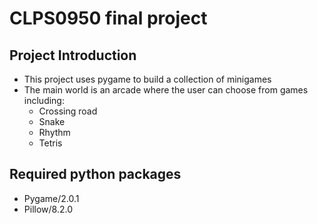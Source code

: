 # CLPS0950 final project

## Project Introduction
* This project uses pygame to build a collection of minigames
* The main world is an arcade where the user can choose from games including:
  * Crossing road
  * Snake
  * Rhythm
  * Tetris

## Required python packages
* Pygame/2.0.1
* Pillow/8.2.0
